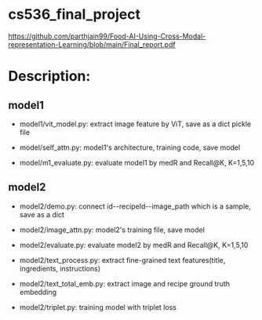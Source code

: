 # cs536_final_project
https://github.com/parthjain99/Food-AI-Using-Cross-Modal-representation-Learning/blob/main/Final_report.pdf

# Description:


## model1

* model1/vit_model.py: extract image feature by ViT, save as a dict pickle file

* model/self_attn.py:  model1's architecture, training code, save model

* model/m1_evaluate.py: evaluate model1 by medR and Recall@K, K=1,5,10


## model2

* model2/demo.py: connect id--recipeId--image_path which is a sample, save as a dict

* model2/image_attn.py:  model2's training file, save model

* model2/evaluate.py: evaluate model2 by medR and Recall@K,  K=1,5,10

* model2/text_process.py: extract fine-grained text features(title, ingredients, instructions)

* model2/text_total_emb.py: extract image and recipe ground truth embedding

* model2/triplet.py: training model with triplet loss

